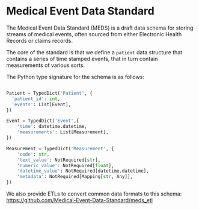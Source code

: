 # Medical Event Data Standard

The Medical Event Data Standard (MEDS) is a draft data schema for storing streams of medical events, often sourced from either Electronic Health Records or claims records.

The core of the standard is that we define a ``patient`` data structure that contains a series of time stamped events, that in turn contain measurements of various sorts.

The Python type signature for the schema is as follows:

```python

Patient = TypedDict('Patient', {
  'patient_id': int,
  'events': List[Event],
})

Event = TypedDict('Event',{
    'time': datetime.datetime,
    'measurements': List[Measurement],
})

Measurement = TypedDict('Measurement', {
    'code': str,
    'text_value': NotRequired[str],
    'numeric_value': NotRequired[float],
    'datetime_value': NotRequired[datetime.datetime],
    'metadata': NotRequired[Mapping[str, Any]],
})
```

We also provide ETLs to convert common data formats to this schema: https://github.com/Medical-Event-Data-Standard/meds_etl
